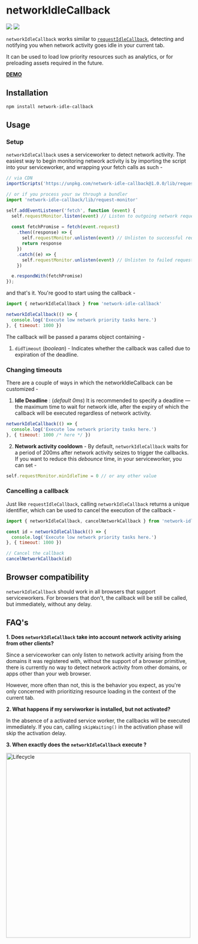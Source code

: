 # networkIdleCallback
<img src="https://img.shields.io/npm/v/network-idle-callback.svg" /> <img src="https://img.shields.io/npm/l/network-idle-callback.svg" />


`networkIdleCallback` works similar to [`requestIdleCallback`](https://developers.google.com/web/updates/2015/08/using-requestidlecallback), detecting and notifying you when network activity goes idle in your current tab.

It can be used to load low priority resources such as analytics, or for preloading assets required in the future.

<b><a target="_blank" href="https://pastelsky.github.io/network-idle-callback">DEMO</a></b>

## Installation
```bash
npm install network-idle-callback
```

## Usage
### Setup
`networkIdleCallback` uses a serviceworker to detect network activity. The easiest way to begin monitoring network activity is by importing the script into your serviceworker, and wrapping your fetch calls as such -

```js
// via CDN
importScripts('https://unpkg.com/network-idle-callback@1.0.0/lib/request-monitor.js')

// or if you process your sw through a bundler
import 'network-idle-callback/lib/request-monitor'

self.addEventListener('fetch', function (event) {
  self.requestMonitor.listen(event) // Listen to outgoing network requests
 
  const fetchPromise = fetch(event.request)
    .then((response) => {
      self.requestMonitor.unlisten(event) // Unlisten to successful requests
      return response
    })
    .catch((e) => {
      self.requestMonitor.unlisten(event) // Unlisten to failed requests
    })

  e.respondWith(fetchPromise)
});
```
and that's it. You're good to start using the callback - 

```js
import { networkIdleCallback } from 'network-idle-callback'

networkIdleCallback(() => {
  console.log('Execute low network priority tasks here.')
}, { timeout: 1000 })
```
The callback will be passed a params object containing - 

1. `didTimeout` (_boolean_) - Indicates whether the callback was called due to expiration of the deadline.

### Changing timeouts
There are a couple of ways in which the networkIdleCallback can be customized - 

1. **Idle Deadline** : (_default 0ms_) It is recommended to specify a deadline — the maximum time to wait for network idle, after the expiry of which the callback will be executed regardless of network activity.
``` js
networkIdleCallback(() => {
  console.log('Execute low network priority tasks here.')
}, { timeout: 1000 /* here */ })
```

2. **Network activity cooldown** - By default, `networkIdleCallback` waits for a period of 200ms after network activity seizes to trigger the callbacks. If you want to reduce this _debounce_ time, in your serviceworker, you can set - 

```js
self.requestMonitor.minIdleTime = 0 // or any other value
```

### Cancelling a callback
Just like `requestIdleCallback`, calling `networkIdleCallback` returns a unique identifier, which can be used to cancel the execution of the callback - 

```js
import { networkIdleCallback, cancelNetworkCallback } from 'network-idle-callback'

const id = networkIdleCallback(() => {
  console.log('Execute low network priority tasks here.')
}, { timeout: 1000 })

// Cancel the callback
cancelNetworkCallback(id)
```

## Browser compatibility
`networkIdleCallback` should work in all browsers that support serviceworkers. For browsers that don't, the callback will be still be called, but immediately, without any delay.

## FAQ's

**1. Does `networkIdleCallback` take into account network activity arising from other clients?**

Since a serviceworker can only listen to network activity arising from the domains it was registered with, without the support of a browser primitive, there is currently no way to detect network activity from other domains, or apps other than your web browser. 

However, more often than not, this is the behavior you expect, as you're only concerned with prioritizing resource loading in the context of the current tab.

**2. What happens if my serviworker is installed, but not activated?**

In the absence of a activated service worker, the callbacks will be executed immediately. If you can, calling `skipWaiting()` in the activation phase will skip the activation delay.

**3. When exactly does the `networkIdleCallback` execute ?**

<img src="https://github.com/pastelsky/network-idle-callback/blob/master/diagram.svg" alt="Lifecycle" width="500" />

